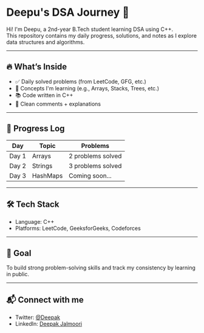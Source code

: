 # Deepu's DSA Journey 🚀

Hi! I'm Deepu, a 2nd-year B.Tech student learning DSA using C++.  
This repository contains my daily progress, solutions, and notes as I explore data structures and algorithms.

---

## 🔥 What’s Inside

- ✅ Daily solved problems (from LeetCode, GFG, etc.)
- 🧠 Concepts I'm learning (e.g., Arrays, Stacks, Trees, etc.)
- 📚 Code written in C++
- 💬 Clean comments + explanations

---

## 📅 Progress Log

| Day | Topic | Problems |
|-----|-------|----------|
| Day 1 | Arrays | 2 problems solved |
| Day 2 | Strings | 3 problems solved |
| Day 3 | HashMaps | Coming soon... |

---

## 🛠 Tech Stack

- Language: C++
- Platforms: LeetCode, GeeksforGeeks, Codeforces

---

## 🌱 Goal

To build strong problem-solving skills and track my consistency by learning in public.

---

## 📬 Connect with me

- Twitter: [@Deepak](https://x.com/deepakjalmoori)
- LinkedIn: [Deepak Jalmoori](https://www.linkedin.com/in/deepak-j24)
